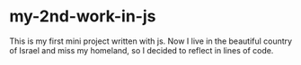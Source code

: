 # my-2nd-work-in-js
This is my first mini project written with js. Now I live in the beautiful country of Israel and miss my homeland, so I decided to reflect in lines of code.
